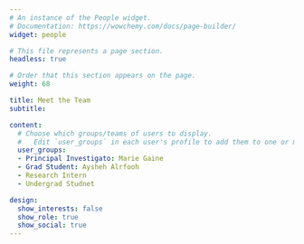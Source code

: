 ```yaml
---
# An instance of the People widget.
# Documentation: https://wowchemy.com/docs/page-builder/
widget: people

# This file represents a page section.
headless: true

# Order that this section appears on the page.
weight: 68

title: Meet the Team
subtitle:

content:
  # Choose which groups/teams of users to display.
  #   Edit `user_groups` in each user's profile to add them to one or more of these groups.
  user_groups:
  - Principal Investigato: Marie Gaine 
  - Grad Student: Aysheh Alrfooh 
  - Research Intern
  - Undergrad Studnet 

design:
  show_interests: false
  show_role: true
  show_social: true
---
```

